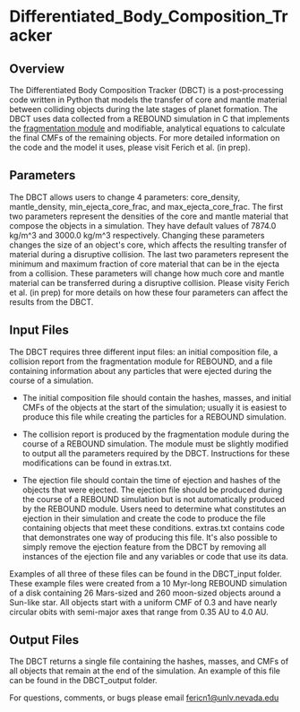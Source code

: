 # Differentiated_Body_Composition_Tracker
## Overview

The Differentiated Body Composition Tracker (DBCT) is a post-processing code written in Python that models the transfer of core and mantle material between colliding objects during the late stages of planet formation. The DBCT uses data collected from a REBOUND simulation in C that implements the [fragmentation module](https://github.com/ANNACRNN/REBOUND_fragmentation) and modifiable, analytical equations to calculate the final CMFs of the remaining objects. For more detailed information on the code and the model it uses, please visit Ferich et al. (in prep).

## Parameters

The DBCT allows users to change 4 parameters: core_density, mantle_density, min_ejecta_core_frac, and max_ejecta_core_frac. The first two parameters represent the densities of the core and mantle material that compose the objects in a simulation. They have default values of 7874.0 kg/m^3 and 3000.0 kg/m^3 respectively. Changing these parameters changes the size of an object's core, which affects the resulting transfer of material during a disruptive collision. The last two parameters represent the minimum and maximum fraction of core material that can be in the ejecta from a collision. These parameters will change how much core and mantle material can be transferred during a disruptive collision. Please visity Ferich et al. (in prep) for more details on how these four parameters can affect the results from the DBCT.

## Input Files

The DBCT requires three different input files: an initial composition file, a collision report from the fragmentation module for REBOUND, and a file containing information about any particles that were ejected during the course of a simulation. 

- The initial composition file should contain the hashes, masses, and initial CMFs of the objects at the start of the simulation; usually it is easiest to produce this file while creating the particles for a REBOUND simulation. 

- The collision report is produced by the fragmentation module during the course of a REBOUND simulation. The module must be slightly modified to output all the parameters required by the DBCT. Instructions for these modifications can be found in extras.txt. 

- The ejection file should contain the time of ejection and hashes of the objects that were ejected. The ejection file should be produced during the course of a REBOUND simulation but is not automatically produced by the REBOUND module. Users need to determine what constitutes an ejection in their simulation and create the code to produce the file containing objects that meet these conditions. extras.txt contains code that demonstrates one way of producing this file. It's also possible to simply remove the ejection feature from the DBCT by removing all instances of the ejection file and any variables or code that use its data. 

Examples of all three of these files can be found in the DBCT_input folder. These example files were created from a 10 Myr-long REBOUND simulation of a disk containing 26 Mars-sized and 260 moon-sized objects around a Sun-like star. All objects start with a uniform CMF of 0.3 and have nearly circular obits with semi-major axes that range from 0.35 AU to 4.0 AU. 

## Output Files

The DBCT returns a single file containing the hashes, masses, and CMFs of all objects that remain at the end of the simulation. An example of this file can be found in the DBCT_output folder. 

For questions, comments, or bugs please email fericn1@unlv.nevada.edu

